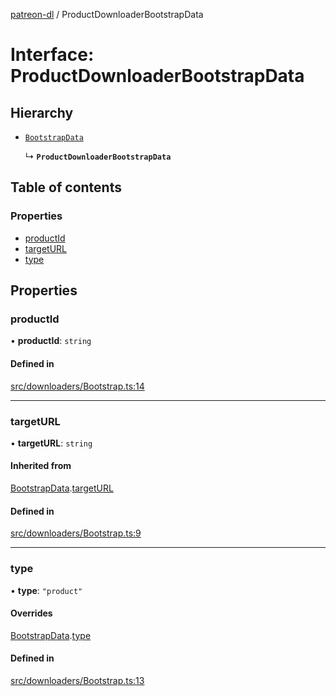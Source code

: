 [patreon-dl](../README.md) / ProductDownloaderBootstrapData

# Interface: ProductDownloaderBootstrapData

## Hierarchy

- [`BootstrapData`](BootstrapData.md)

  ↳ **`ProductDownloaderBootstrapData`**

## Table of contents

### Properties

- [productId](ProductDownloaderBootstrapData.md#productid)
- [targetURL](ProductDownloaderBootstrapData.md#targeturl)
- [type](ProductDownloaderBootstrapData.md#type)

## Properties

### productId

• **productId**: `string`

#### Defined in

[src/downloaders/Bootstrap.ts:14](https://github.com/patrickkfkan/patreon-dl/blob/2e8088d/src/downloaders/Bootstrap.ts#L14)

___

### targetURL

• **targetURL**: `string`

#### Inherited from

[BootstrapData](BootstrapData.md).[targetURL](BootstrapData.md#targeturl)

#### Defined in

[src/downloaders/Bootstrap.ts:9](https://github.com/patrickkfkan/patreon-dl/blob/2e8088d/src/downloaders/Bootstrap.ts#L9)

___

### type

• **type**: ``"product"``

#### Overrides

[BootstrapData](BootstrapData.md).[type](BootstrapData.md#type)

#### Defined in

[src/downloaders/Bootstrap.ts:13](https://github.com/patrickkfkan/patreon-dl/blob/2e8088d/src/downloaders/Bootstrap.ts#L13)
